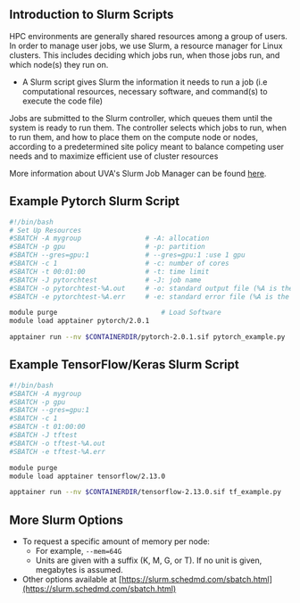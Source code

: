 ## Introduction to Slurm Scripts

HPC environments are generally shared resources among a group of users. In order to manage user jobs, we use Slurm, a resource manager for Linux clusters. This includes deciding which jobs run, when those jobs run, and which node(s) they run on.
* A Slurm script gives Slurm the information it needs to run a job (i.e computational resources, necessary software, and command(s) to execute the code file)


Jobs are submitted to the Slurm controller, which queues them until the system is ready to run them. The controller selects which jobs to run, when to run them, and how to place them on the compute node or nodes, according to a predetermined site policy meant to balance competing user needs and to maximize efficient use of cluster resources

More information about UVA's Slurm Job Manager can be found [here](https://www.rc.virginia.edu/userinfo/rivanna/slurm/).


## Example Pytorch Slurm Script

```bash
#!/bin/bash               
# Set Up Resources
#SBATCH -A mygroup                # -A: allocation
#SBATCH -p gpu                    # -p: partition 
#SBATCH --gres=gpu:1              # --gres=gpu:1 :use 1 gpu
#SBATCH -c 1                      # -c: number of cores
#SBATCH -t 00:01:00               # -t: time limit
#SBATCH -J pytorchtest            # -J: job name
#SBATCH -o pytorchtest-%A.out     # -o: standard output file (%A is the job #)
#SBATCH -e pytorchtest-%A.err     # -e: standard error file (%A is the job #)

module purge                          # Load Software
module load apptainer pytorch/2.0.1  

apptainer run --nv $CONTAINERDIR/pytorch-2.0.1.sif pytorch_example.py  # Run Code
```


## Example TensorFlow/Keras Slurm Script

```bash
#!/bin/bash
#SBATCH -A mygroup
#SBATCH -p gpu
#SBATCH --gres=gpu:1
#SBATCH -c 1
#SBATCH -t 01:00:00
#SBATCH -J tftest
#SBATCH -o tftest-%A.out
#SBATCH -e tftest-%A.err

module purge
module load apptainer tensorflow/2.13.0

apptainer run --nv $CONTAINERDIR/tensorflow-2.13.0.sif tf_example.py
```

## More Slurm Options

* To request a specific amount of memory per node:
  * For example, `--mem=64G`
  * Units are given with a suffix (K, M, G, or T).  If no unit is given, megabytes is assumed.
* Other options available at [https://slurm.schedmd.com/sbatch.html](https://slurm.schedmd.com/sbatch.html)

